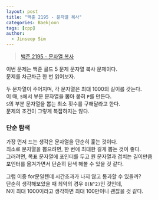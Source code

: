 ```yaml
---
layout: post
title: "백준 2195 - 문자열 복사"
categories: Baekjoon
tags: [cpp]
author:
  - Jinseop Sim
---
```

> [백준 2195 - 문자열 복사](https://www.acmicpc.net/problem/2195)

이번 문제는 백준 골드 5 문제 문자열 복사 문제이다.  
문제를 차근차근 한 번 읽어보자.  

두 문자열이 주어지며, 각 문자열은 최대 1000의 길이를 갖는다.  
이 때, ```S```에서 부분 문자열을 뽑아 붙혀 ```P```를 만든다.  
```S```의 부분 문자열을 뽑는 최소 횟수를 구해달라고 한다.  
문제의 조건이 그렇게 복잡하지는 않다.  

### 단순 탐색
가장 먼저 드는 생각은 문자열을 단순히 훑는 것이다.  
최소로 문자열을 뽑으려면, 한 번에 최대한 길게 뽑는 것이 좋다.  
그러려면, 목표 문자열에 포인터를 두고 원 문자열과 겹치는 길이만큼    
포인터를 옮겨가면서 단순히 탐색 해볼 수 있을 것 같다.  

그럼 이중 for문일텐데 시간초과가 나지 않고 통과할 수 있을까?  
단순히 생각해보았을 때 최악의 경우 ```O(N^2)```인 것인데,  
N이 최대 1000이라고 생각하면 최대 100만이니 괜찮을 것 같다.  

